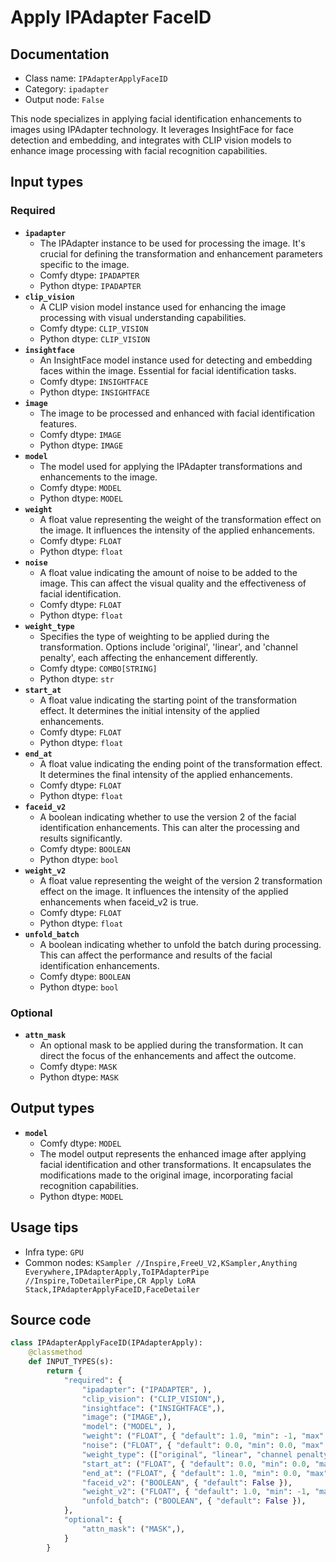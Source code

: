 # Apply IPAdapter FaceID
## Documentation
- Class name: `IPAdapterApplyFaceID`
- Category: `ipadapter`
- Output node: `False`

This node specializes in applying facial identification enhancements to images using IPAdapter technology. It leverages InsightFace for face detection and embedding, and integrates with CLIP vision models to enhance image processing with facial recognition capabilities.
## Input types
### Required
- **`ipadapter`**
    - The IPAdapter instance to be used for processing the image. It's crucial for defining the transformation and enhancement parameters specific to the image.
    - Comfy dtype: `IPADAPTER`
    - Python dtype: `IPADAPTER`
- **`clip_vision`**
    - A CLIP vision model instance used for enhancing the image processing with visual understanding capabilities.
    - Comfy dtype: `CLIP_VISION`
    - Python dtype: `CLIP_VISION`
- **`insightface`**
    - An InsightFace model instance used for detecting and embedding faces within the image. Essential for facial identification tasks.
    - Comfy dtype: `INSIGHTFACE`
    - Python dtype: `INSIGHTFACE`
- **`image`**
    - The image to be processed and enhanced with facial identification features.
    - Comfy dtype: `IMAGE`
    - Python dtype: `IMAGE`
- **`model`**
    - The model used for applying the IPAdapter transformations and enhancements to the image.
    - Comfy dtype: `MODEL`
    - Python dtype: `MODEL`
- **`weight`**
    - A float value representing the weight of the transformation effect on the image. It influences the intensity of the applied enhancements.
    - Comfy dtype: `FLOAT`
    - Python dtype: `float`
- **`noise`**
    - A float value indicating the amount of noise to be added to the image. This can affect the visual quality and the effectiveness of facial identification.
    - Comfy dtype: `FLOAT`
    - Python dtype: `float`
- **`weight_type`**
    - Specifies the type of weighting to be applied during the transformation. Options include 'original', 'linear', and 'channel penalty', each affecting the enhancement differently.
    - Comfy dtype: `COMBO[STRING]`
    - Python dtype: `str`
- **`start_at`**
    - A float value indicating the starting point of the transformation effect. It determines the initial intensity of the applied enhancements.
    - Comfy dtype: `FLOAT`
    - Python dtype: `float`
- **`end_at`**
    - A float value indicating the ending point of the transformation effect. It determines the final intensity of the applied enhancements.
    - Comfy dtype: `FLOAT`
    - Python dtype: `float`
- **`faceid_v2`**
    - A boolean indicating whether to use the version 2 of the facial identification enhancements. This can alter the processing and results significantly.
    - Comfy dtype: `BOOLEAN`
    - Python dtype: `bool`
- **`weight_v2`**
    - A float value representing the weight of the version 2 transformation effect on the image. It influences the intensity of the applied enhancements when faceid_v2 is true.
    - Comfy dtype: `FLOAT`
    - Python dtype: `float`
- **`unfold_batch`**
    - A boolean indicating whether to unfold the batch during processing. This can affect the performance and results of the facial identification enhancements.
    - Comfy dtype: `BOOLEAN`
    - Python dtype: `bool`
### Optional
- **`attn_mask`**
    - An optional mask to be applied during the transformation. It can direct the focus of the enhancements and affect the outcome.
    - Comfy dtype: `MASK`
    - Python dtype: `MASK`
## Output types
- **`model`**
    - Comfy dtype: `MODEL`
    - The model output represents the enhanced image after applying facial identification and other transformations. It encapsulates the modifications made to the original image, incorporating facial recognition capabilities.
    - Python dtype: `MODEL`
## Usage tips
- Infra type: `GPU`
- Common nodes: `KSampler //Inspire,FreeU_V2,KSampler,Anything Everywhere,IPAdapterApply,ToIPAdapterPipe //Inspire,ToDetailerPipe,CR Apply LoRA Stack,IPAdapterApplyFaceID,FaceDetailer`


## Source code
```python
class IPAdapterApplyFaceID(IPAdapterApply):
    @classmethod
    def INPUT_TYPES(s):
        return {
            "required": {
                "ipadapter": ("IPADAPTER", ),
                "clip_vision": ("CLIP_VISION",),
                "insightface": ("INSIGHTFACE",),
                "image": ("IMAGE",),
                "model": ("MODEL", ),
                "weight": ("FLOAT", { "default": 1.0, "min": -1, "max": 3, "step": 0.05 }),
                "noise": ("FLOAT", { "default": 0.0, "min": 0.0, "max": 1.0, "step": 0.01 }),
                "weight_type": (["original", "linear", "channel penalty"], ),
                "start_at": ("FLOAT", { "default": 0.0, "min": 0.0, "max": 1.0, "step": 0.001 }),
                "end_at": ("FLOAT", { "default": 1.0, "min": 0.0, "max": 1.0, "step": 0.001 }),
                "faceid_v2": ("BOOLEAN", { "default": False }),
                "weight_v2": ("FLOAT", { "default": 1.0, "min": -1, "max": 3, "step": 0.05 }),
                "unfold_batch": ("BOOLEAN", { "default": False }),
            },
            "optional": {
                "attn_mask": ("MASK",),
            }
        }

```

